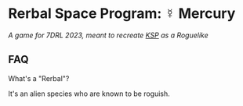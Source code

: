# Rerbal Space Program: ☿ Mercury
*A game for 7DRL 2023, meant to recreate [KSP](https://www.kerbalspaceprogram.com/) as a Roguelike*

## FAQ

What's a "Rerbal"?

It's an alien species who are known to be roguish.

